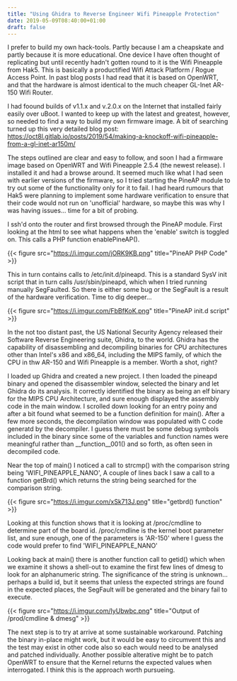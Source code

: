 ```yaml
---
title: "Using Ghidra to Reverse Engineer Wifi Pineapple Protection"
date: 2019-05-09T08:40:00+01:00
draft: false
---
```


I prefer to build my own hack-tools. Partly because I am a cheapskate and partly because it is more educational. One device I have often thought of replicating but until recently hadn't gotten round to it is the Wifi Pineapple from Hak5. This is basically a productified Wifi Attack Platform / Rogue Access Point. In past blog posts I had read that it is based on OpenWRT, and that the hardware is almost identical to the much cheaper GL-Inet AR-150 Wifi Router.

I had foound builds of v1.1.x and v.2.0.x on the Internet that installed fairly easily over uBoot. I wanted to keep up with the latest and greatest, however, so needed to find a way to build my own firmware image. A bit of searching turned up this very detailed blog post: https://oct8l.gitlab.io/posts/2019/54/making-a-knockoff-wifi-pineapple-from-a-gl-inet-ar150m/

The steps outlined are clear and easy to follow, and soon I had a firmware image based on OpenWRT and Wifi Pineapple 2.5.4 (the newest release). I installed it and had a browse around. It seemed much like what I had seen with earlier versions of the firmware, so I tried starting the PineAP module to try out some of the functionality only for it to fail. I had heard rumours that Hak5 were planning to implement some hardware verification to ensure that their code would not run on 'unofficial' hardware, so maybe this was why I was having issues... time for a bit of probing.

I ssh'd onto the router and first browsed through the PineAP module. First looking at the html to see what happens when the 'enable' switch is toggled on. This calls a PHP function enablePineAP().

{{< figure src="https://i.imgur.com/jORK9KB.png" title="PineAP PHP Code" >}}

This in turn contains calls to /etc/init.d/pineapd. This is a standard SysV init script that in turn calls /usr/sbin/pineapd, which when I tried running manually SegFaulted. So there is either some bug or the SegFault is a result of the hardware verification. Time to dig deeper...

{{< figure src="https://i.imgur.com/FbBfKoK.png" title="PineAP init.d script" >}}

In the not too distant past, the US National Security Agency released their Software Reverse Engineering suite, Ghidra, to the world. Ghidra has the capability of disassembling and decompiling binaries for CPU architectures other than Intel's x86 and x86_64, including the MIPS family, of which the CPU in thw AR-150 and Wifi Pineapple is a member. Worth a shot, right?

I loaded up Ghidra and created a new project. I then loaded the pineapd binary and opened the disassembler window, selected the binary and let Ghidra do its analysis. It correctly identified the binary as being an elf binary for the MIPS CPU Architecture, and sure enough displayed the assembly code in the main window. I scrolled down looking for an entry poiny and after a bit found what seemed to be a function definition for main(). After a few more seconds, the decompilation window was populated with C code generatd by the decompiler. I guess there must be some debug symbols included in the binary since some of the variables and function names were meaningful rather than __function__001() and so forth, as often seen in decompiled code.

Near the top of main() I noticed a call to strcmp() with the comparison string being 'WIFI_PINEAPPLE_NANO', A couple of lines back I saw a call to a function getBrd() which returns the string being searched for the comparison string. 

{{< figure src="https://i.imgur.com/xSk713J.png" title="getbrd() function" >}}

Looking at this function shows that it is looking at /proc/cmdline to determine part of the board id. /proc/cmdline is the kernel boot parameter list, and sure enough, one of the parameters is 'AR-150' where I guess the code would prefer to find 'WIFI_PINEAPPLE_NANO'

Looking back at main() there is another function call to getid() which when we examine it shows a shell-out to examine the first few lines of dmesg to look for an alphanumeric string. The significance of the string is unknown... perhaps a build id, but it seems that unless the expected strings are found in the expected places, the SegFault will be generated and the binary fail to execute.

{{< figure src="https://i.imgur.com/IyUbwbc.png" title="Output of /prod/cmdline & dmesg" >}}

The next step is to try at arrive at some sustainable workaround. Patching the binary in-place might work, but it would be easy to circumvent this and the test may exist in other code also so each would need to be analysed and patched individually. Another possible alterative might be to patch OpenWRT to ensure that the Kernel returns the expected values when interrogated. I think this is the approach worth pursueing. 
